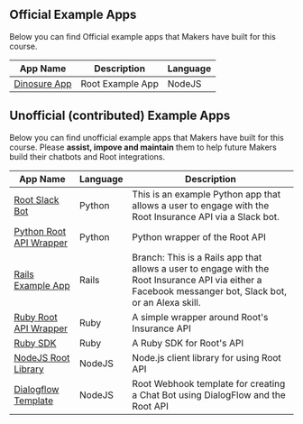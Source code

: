 
Official Example Apps
----- 
Below you can find Official example apps that Makers have built for this course.

| App Name      |Description    |Language|
| ------------- |-------------| -----|
| [Dinosure App](https://github.com/RootBank/dinosure)| Root Example App | NodeJS |


Unofficial (contributed) Example Apps
----- 
Below you can find unofficial example apps that Makers have built for this course.
Please <b>assist, impove and maintain</b> them to help future Makers build their chatbots and Root integrations.


| App Name      |Language    |Description|
| ------------- |-------------| -----|
| [Root Slack Bot](https://github.com/Offerzen/make-python)|Python      | This is an example Python app that allows a user to engage with the Root Insurance API via a Slack bot.|
| [Python Root API Wrapper](https://github.com/BrendanBall/root-insurance-python)     | Python     |   Python wrapper of the Root API |
| [Rails Example App](https://github.com/Offerzen/make-rails/tree/make-fuza)     | Rails     |   Branch: This is a Rails app that allows a user to engage with the Root Insurance API via either a Facebook messanger bot, Slack bot, or an Alexa skill. |
| [Ruby Root API Wrapper](https://github.com/RootBank/root-insurance-ruby)     | Ruby     |   A simple wrapper around Root's Insurance API |
| [Ruby SDK](https://github.com/RootBank/root-ruby)     | Ruby     |   A Ruby SDK for Root's API |
| [NodeJS Root Library](https://github.com/jilow/root-nodejs)     | NodeJS      |   Node.js client library for using Root API
| [Dialogflow Template](https://github.com/RichardOB/root-chatbot-webhook-nodejs)     | NodeJS      |   Root Webhook template for creating a Chat Bot using DialogFlow and the Root API|


